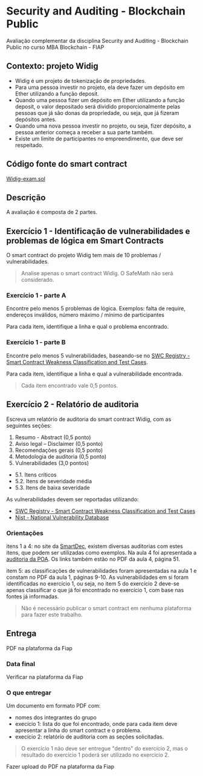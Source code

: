 # Security and Auditing - Blockchain Public
Avaliação complementar da disciplina Security and Auditing - Blockchain Public no curso MBA Blockchain - FIAP

## Contexto: projeto Widig

- Widig é um projeto de tokenização de propriedades. 
- Para uma pessoa investir no projeto, ela deve fazer um depósito em Ether utilizando a função deposit.
- Quando uma pessoa fizer um depósito em Ether utilizando a função deposit, o valor depositado será dividido proporcionalmente pelas pessoas que já são donas da propriedade, ou seja, que já fizeram depósitos antes. 
- Quando uma nova pessoa investir no projeto, ou seja, fizer depósito, a pessoa anterior começa a receber a sua parte também.
- Existe um limite de participantes no empreendimento, que deve ser respeitado.

## Código fonte do smart contract
[Widig-exam.sol](Widig-exam.sol)

## Descrição
A avaliação é composta de 2 partes.

## Exercício 1 - Identificação de vulnerabilidades e problemas de lógica em Smart Contracts

O smart contract do projeto Widig tem mais de 10 problemas / vulnerabilidades.

> Analise apenas o smart contract Widig. O SafeMath não será considerado.

### Exercício 1 - parte A

Encontre pelo menos 5 problemas de lógica. Exemplos: falta de require, endereços inválidos, número máximo / mínimo de participantes

Para cada item, identifique a linha e qual o problema encontrado.

### Exercício 1 - parte B

Encontre pelo menos 5 vulnerabilidades, baseando-se no [SWC Registry - Smart Contract Weakness Classification and Test Cases](https://swcregistry.io/).

Para cada item, identifique a linha e qual a vulnerabilidade encontrada.

> Cada item encontrado vale 0,5 pontos.

## Exercício 2 - Relatório de auditoria

Escreva um relatório de auditoria do smart contract Widig, com as seguintes seções:

1. Resumo - Abstract (0,5 ponto)
2. Aviso legal – Disclaimer (0,5 ponto)
3. Recomendações gerais (0,5 ponto)
4. Metodologia de auditoria (0,5 ponto)
5. Vulnerabilidades (3,0 pontos)
  - 5.1. Itens críticos
  - 5.2. Itens de severidade média
  - 5.3. Itens de baixa severidade 

As vulnerabilidades devem ser reportadas utilizando:
-  [SWC Registry - Smart Contract Weakness Classification and Test Cases](https://swcregistry.io/)
-  [Nist - National Vulnerability Database](https://nvd.nist.gov/vuln/search/results?form_type=Basic&results_type=overview&query=Ethereum&search_type=all)

### Orientações
itens 1 a 4: no site da [SmartDec](https://blog.smartdec.net/smart-contracts-security-audits/home), existem diversas auditorias com estes itens, que podem ser utilizadas como exemplos. Na aula 4 foi apresentada a [auditoria da POA](https://github.com/smartdec/audits/blob/master/POA%20Network%20-%20TokenBridge.pdf). Os links também estão no PDF da aula 4, página 51. 

item 5: as classificações de vulnerabilidades foram apresentadas na aula 1 e constam no PDF da aula 1, páginas 9-10.
As vulnerabilidades em si foram identificadas no exercício 1, ou seja, no item 5 do exercício 2 deve-se apenas classificar o que já foi encontrado no exercício 1, com base nas fontes já informadas.

> Não é necessário publicar o smart contract em nenhuma plataforma para fazer este trabalho.

## Entrega
PDF na plataforma da Fiap

### Data final
Verificar na plataforma da Fiap

### O que entregar

Um documento em formato PDF com:

- nomes dos integrantes do grupo
- execício 1: lista do que foi encontrado, onde para cada item deve apresentar a linha do smart contract e o problema.
- execício 2: relatório de auditoria com as seções solicitadas. 

> O exercício 1 não deve ser entregue "dentro" do exercício 2, mas o resultado do exercício 1 poderá ser utilizado no exercício 2.

Fazer upload do PDF na plataforma da Fiap
